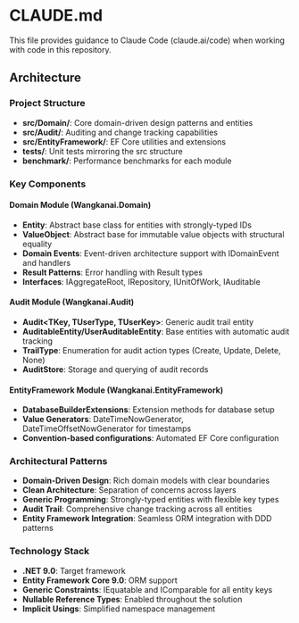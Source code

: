 # CLAUDE.md

This file provides guidance to Claude Code (claude.ai/code) when working with code in this repository.

## Architecture

### Project Structure
- **src/Domain/**: Core domain-driven design patterns and entities
- **src/Audit/**: Auditing and change tracking capabilities
- **src/EntityFramework/**: EF Core utilities and extensions
- **tests/**: Unit tests mirroring the src structure
- **benchmark/**: Performance benchmarks for each module

### Key Components

#### Domain Module (Wangkanai.Domain)
- **Entity<T>**: Abstract base class for entities with strongly-typed IDs
- **ValueObject**: Abstract base for immutable value objects with structural equality
- **Domain Events**: Event-driven architecture support with IDomainEvent and handlers
- **Result Patterns**: Error handling with Result<T> types
- **Interfaces**: IAggregateRoot, IRepository, IUnitOfWork, IAuditable

#### Audit Module (Wangkanai.Audit)
- **Audit<TKey, TUserType, TUserKey>**: Generic audit trail entity
- **AuditableEntity/UserAuditableEntity**: Base entities with automatic audit tracking
- **TrailType**: Enumeration for audit action types (Create, Update, Delete, None)
- **AuditStore**: Storage and querying of audit records

#### EntityFramework Module (Wangkanai.EntityFramework)
- **DatabaseBuilderExtensions**: Extension methods for database setup
- **Value Generators**: DateTimeNowGenerator, DateTimeOffsetNowGenerator for timestamps
- **Convention-based configurations**: Automated EF Core configuration

### Architectural Patterns
- **Domain-Driven Design**: Rich domain models with clear boundaries
- **Clean Architecture**: Separation of concerns across layers
- **Generic Programming**: Strongly-typed entities with flexible key types
- **Audit Trail**: Comprehensive change tracking across all entities
- **Entity Framework Integration**: Seamless ORM integration with DDD patterns

### Technology Stack
- **.NET 9.0**: Target framework
- **Entity Framework Core 9.0**: ORM support
- **Generic Constraints**: IEquatable<T> and IComparable<T> for all entity keys
- **Nullable Reference Types**: Enabled throughout the solution
- **Implicit Usings**: Simplified namespace management